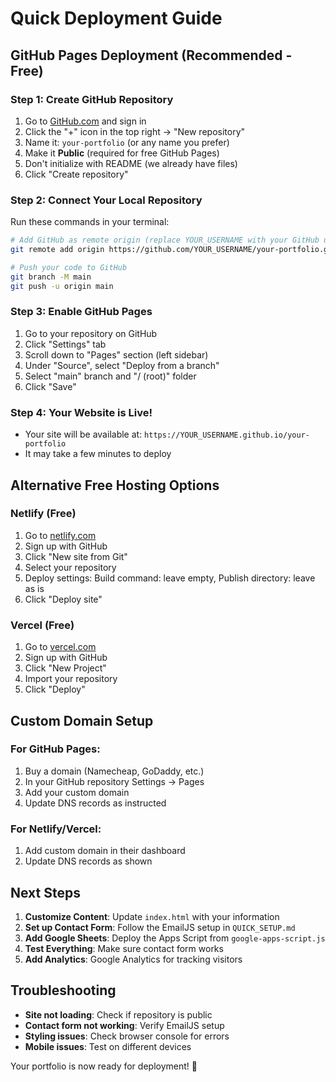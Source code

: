 # Quick Deployment Guide

## GitHub Pages Deployment (Recommended - Free)

### Step 1: Create GitHub Repository
1. Go to [GitHub.com](https://github.com) and sign in
2. Click the "+" icon in the top right → "New repository"
3. Name it: `your-portfolio` (or any name you prefer)
4. Make it **Public** (required for free GitHub Pages)
5. Don't initialize with README (we already have files)
6. Click "Create repository"

### Step 2: Connect Your Local Repository
Run these commands in your terminal:

```bash
# Add GitHub as remote origin (replace YOUR_USERNAME with your GitHub username)
git remote add origin https://github.com/YOUR_USERNAME/your-portfolio.git

# Push your code to GitHub
git branch -M main
git push -u origin main
```

### Step 3: Enable GitHub Pages
1. Go to your repository on GitHub
2. Click "Settings" tab
3. Scroll down to "Pages" section (left sidebar)
4. Under "Source", select "Deploy from a branch"
5. Select "main" branch and "/ (root)" folder
6. Click "Save"

### Step 4: Your Website is Live!
- Your site will be available at: `https://YOUR_USERNAME.github.io/your-portfolio`
- It may take a few minutes to deploy

## Alternative Free Hosting Options

### Netlify (Free)
1. Go to [netlify.com](https://netlify.com)
2. Sign up with GitHub
3. Click "New site from Git"
4. Select your repository
5. Deploy settings: Build command: leave empty, Publish directory: leave as is
6. Click "Deploy site"

### Vercel (Free)
1. Go to [vercel.com](https://vercel.com)
2. Sign up with GitHub
3. Click "New Project"
4. Import your repository
5. Click "Deploy"

## Custom Domain Setup

### For GitHub Pages:
1. Buy a domain (Namecheap, GoDaddy, etc.)
2. In your GitHub repository Settings → Pages
3. Add your custom domain
4. Update DNS records as instructed

### For Netlify/Vercel:
1. Add custom domain in their dashboard
2. Update DNS records as shown

## Next Steps

1. **Customize Content**: Update `index.html` with your information
2. **Set up Contact Form**: Follow the EmailJS setup in `QUICK_SETUP.md`
3. **Add Google Sheets**: Deploy the Apps Script from `google-apps-script.js`
4. **Test Everything**: Make sure contact form works
5. **Add Analytics**: Google Analytics for tracking visitors

## Troubleshooting

- **Site not loading**: Check if repository is public
- **Contact form not working**: Verify EmailJS setup
- **Styling issues**: Check browser console for errors
- **Mobile issues**: Test on different devices

Your portfolio is now ready for deployment! 🚀 